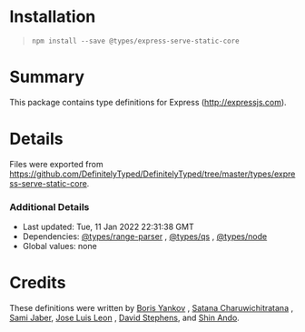 # Installation

> `npm install --save @types/express-serve-static-core`

# Summary

This package contains type definitions for Express (http://expressjs.com).

# Details

Files were exported
from https://github.com/DefinitelyTyped/DefinitelyTyped/tree/master/types/express-serve-static-core.

### Additional Details

* Last updated: Tue, 11 Jan 2022 22:31:38 GMT
* Dependencies: [@types/range-parser](https://npmjs.com/package/@types/range-parser)
  , [@types/qs](https://npmjs.com/package/@types/qs)
  , [@types/node](https://npmjs.com/package/@types/node)
* Global values: none

# Credits

These definitions were written by [Boris Yankov](https://github.com/borisyankov)
, [Satana Charuwichitratana](https://github.com/micksatana)
, [Sami Jaber](https://github.com/samijaber), [Jose Luis Leon](https://github.com/JoseLion)
, [David Stephens](https://github.com/dwrss), and [Shin Ando](https://github.com/andoshin11).
